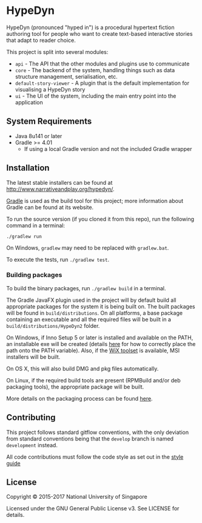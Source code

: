 # HypeDyn

HypeDyn (pronounced "hyped in") is a procedural hypertext fiction authoring tool for people who want to create
text-based interactive stories that adapt to reader choice.

This project is split into several modules:

- `api` - The API that the other modules and plugins use to communicate
- `core` - The backend of the system, handling things such as data structure management, serialisation, etc.
- `default-story-viewer` - A plugin that is the default implementation for visualising a HypeDyn story
- `ui` - The UI of the system, including the main entry point into the application

## System Requirements

* Java 8u141 or later
* Gradle >= 4.01
  * If using a local Gradle version and not the included Gradle wrapper

## Installation

The latest stable installers can be found at http://www.narrativeandplay.org/hypedyn/.

[Gradle](http://gradle.org) is used as the build tool for this project; more information about Gradle can be
found at its website.

To run the source version (if you cloned it from this repo), run the following command in a terminal:

```
./gradlew run
```

On Windows, `gradlew` may need to be replaced with `gradlew.bat`.

To execute the tests, run `./gradlew test`.

### Building packages

To build the binary packages, run `./gradlew build` in a terminal.

The Gradle JavaFX plugin used in the project will by default build all appropriate packages for the system it is
being built on. The built packages will be found in `build/distributions`. On all platforms, a base package containing
an executable and all the required files will be built in a `build/distributions/HypeDyn2` folder.

On Windows, if Inno Setup 5 or later is installed and available on the PATH, an installable exe will be created
(details [here](https://bitbucket.org/shemnon/javafx-gradle/issues/20/native-installers-not-create-on-windows) for how
to correctly place the path onto the PATH variable). Also, if the [WiX toolset](http://wixtoolset.org/) is available,
MSI installers will be built.


On OS X, this will also build DMG and pkg files automatically.

On Linux, if the required build tools are present (RPMBuild and/or deb packaging tools), the appropriate package
will be built.

More details on the packaging process can be found [here](http://docs.oracle.com/javafx/2/deployment/self-contained-packaging.htm).


## Contributing

This project follows standard gitflow conventions, with the only deviation from standard conventions being that the
`develop` branch is named `development` instead.

All code contributions must follow the code style as set out in the [style guide](style-guide.md)

## License

Copyright &copy; 2015-2017  National University of Singapore

Licensed under the GNU General Public License v3. See LICENSE for details.
